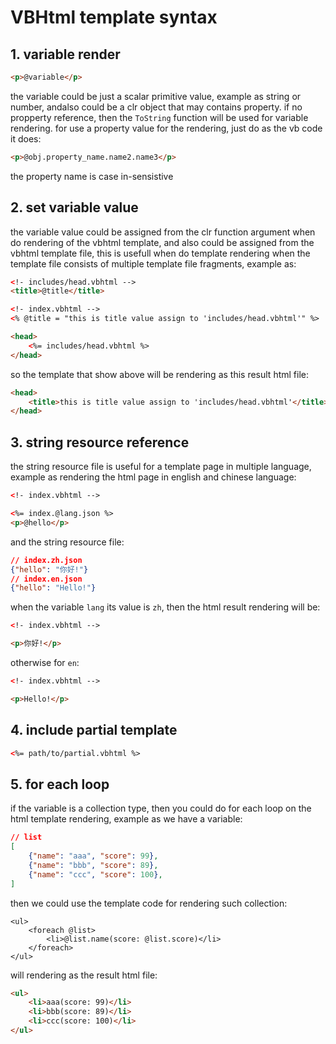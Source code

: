 ﻿# VBHtml template syntax

## 1. variable render

```html
<p>@variable</p>
```

the variable could be just a scalar primitive value, example as string or number, andalso could be a clr object that may contains property.
if no propperty reference, then the ``ToString`` function will be used for variable rendering. for use a property value for the rendering,
just do as the vb code it does:

```html
<p>@obj.property_name.name2.name3</p>
```

the property name is case in-sensistive

## 2. set variable value

the variable value could be assigned from the clr function argument when do rendering of the vbhtml template, and also could be assigned from 
the vbhtml template file, this is usefull when do template rendering when the template file consists of multiple template file fragments, example
as:

```html
<!- includes/head.vbhtml -->
<title>@title</title>

<!- index.vbhtml -->
<% @title = "this is title value assign to 'includes/head.vbhtml'" %>

<head>
	<%= includes/head.vbhtml %>
</head>
```

so the template that show above will be rendering as this result html file:

```html
<head>
	<title>this is title value assign to 'includes/head.vbhtml'</title>
</head>
```

## 3. string resource reference

the string resource file is useful for a template page in multiple language, example as rendering the html page in english and chinese language:

```html
<!- index.vbhtml -->

<%= index.@lang.json %>
<p>@hello</p>
```

and the string resource file:

```json
// index.zh.json 
{"hello": "你好!"}
// index.en.json
{"hello": "Hello!"}
```

when the variable ``lang`` its value is ``zh``, then the html result rendering will be:

```html
<!- index.vbhtml -->

<p>你好!</p>
```

otherwise for ``en``:

```html
<!- index.vbhtml -->

<p>Hello!</p>
```

## 4. include partial template

```html
<%= path/to/partial.vbhtml %>
```

## 5. for each loop

if the variable is a collection type, then you could do for each loop on the html template rendering, example as we have a variable:

```json
// list
[
	{"name": "aaa", "score": 99},
	{"name": "bbb", "score": 89},
	{"name": "ccc", "score": 100},
]
```

then we could use the template code for rendering such collection:

```vbhtml
<ul>
	<foreach @list>
		<li>@list.name(score: @list.score)</li>
	</foreach>
</ul>
```

will rendering as the result html file:

```html
<ul>
	<li>aaa(score: 99)</li>
	<li>bbb(score: 89)</li>
	<li>ccc(score: 100)</li>
</ul>
```
